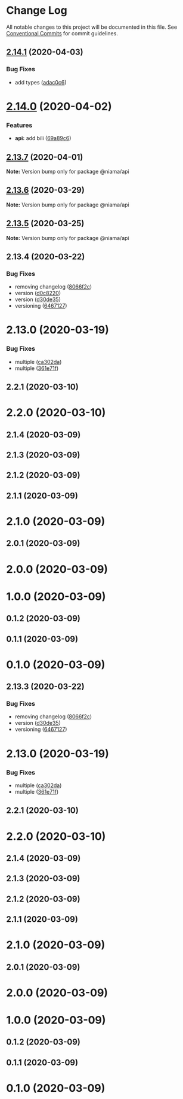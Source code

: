 # Change Log

All notable changes to this project will be documented in this file.
See [Conventional Commits](https://conventionalcommits.org) for commit guidelines.

## [2.14.1](https://github.com/niama-strategies/niama/compare/@niama/api@2.14.0...@niama/api@2.14.1) (2020-04-03)


### Bug Fixes

* add types ([adac0c6](https://github.com/niama-strategies/niama/commit/adac0c6c691096284b8048632e6f9eb927e30e38))





# [2.14.0](https://github.com/niama-strategies/niama/compare/@niama/api@2.13.7...@niama/api@2.14.0) (2020-04-02)


### Features

* **api:** add bili ([69a89c6](https://github.com/niama-strategies/niama/commit/69a89c6c84e3c93335b9b9adfd7a12b3dc1f967a))





## [2.13.7](https://github.com/niama-strategies/niama/compare/@niama/api@2.13.6...@niama/api@2.13.7) (2020-04-01)

**Note:** Version bump only for package @niama/api





## [2.13.6](https://github.com/niama-strategies/niama/compare/@niama/api@2.13.5...@niama/api@2.13.6) (2020-03-29)

**Note:** Version bump only for package @niama/api





## [2.13.5](https://github.com/niama-strategies/niama/compare/@niama/api@2.13.4...@niama/api@2.13.5) (2020-03-25)

**Note:** Version bump only for package @niama/api





## 2.13.4 (2020-03-22)


### Bug Fixes

* removing changelog ([8066f2c](https://github.com/niama-strategies/niama/commit/8066f2c143a8e93600d5dab4ab313501e81f7a82))
* version ([d0c8220](https://github.com/niama-strategies/niama/commit/d0c822081680fe0106ebe9b8dd30ce769d102759))
* version ([d30de35](https://github.com/niama-strategies/niama/commit/d30de355da29ccd03916cddcd532e543e5906d0d))
* versioning ([6467127](https://github.com/niama-strategies/niama/commit/6467127550c6c1bfbc0d43ab4d83906695d9d732))



# 2.13.0 (2020-03-19)


### Bug Fixes

* multiple ([ca302da](https://github.com/niama-strategies/niama/commit/ca302da3ce4d56964595287d74e7f1d1761451f1))
* multiple ([361e71f](https://github.com/niama-strategies/niama/commit/361e71f9caafeda407deafd47d0980cc7bb4c3bb))



## 2.2.1 (2020-03-10)



# 2.2.0 (2020-03-10)



## 2.1.4 (2020-03-09)



## 2.1.3 (2020-03-09)



## 2.1.2 (2020-03-09)



## 2.1.1 (2020-03-09)



# 2.1.0 (2020-03-09)



## 2.0.1 (2020-03-09)



# 2.0.0 (2020-03-09)



# 1.0.0 (2020-03-09)



## 0.1.2 (2020-03-09)



## 0.1.1 (2020-03-09)



# 0.1.0 (2020-03-09)





## 2.13.3 (2020-03-22)


### Bug Fixes

* removing changelog ([8066f2c](https://github.com/niama-strategies/niama/commit/8066f2c143a8e93600d5dab4ab313501e81f7a82))
* version ([d30de35](https://github.com/niama-strategies/niama/commit/d30de355da29ccd03916cddcd532e543e5906d0d))
* versioning ([6467127](https://github.com/niama-strategies/niama/commit/6467127550c6c1bfbc0d43ab4d83906695d9d732))



# 2.13.0 (2020-03-19)


### Bug Fixes

* multiple ([ca302da](https://github.com/niama-strategies/niama/commit/ca302da3ce4d56964595287d74e7f1d1761451f1))
* multiple ([361e71f](https://github.com/niama-strategies/niama/commit/361e71f9caafeda407deafd47d0980cc7bb4c3bb))



## 2.2.1 (2020-03-10)



# 2.2.0 (2020-03-10)



## 2.1.4 (2020-03-09)



## 2.1.3 (2020-03-09)



## 2.1.2 (2020-03-09)



## 2.1.1 (2020-03-09)



# 2.1.0 (2020-03-09)



## 2.0.1 (2020-03-09)



# 2.0.0 (2020-03-09)



# 1.0.0 (2020-03-09)



## 0.1.2 (2020-03-09)



## 0.1.1 (2020-03-09)



# 0.1.0 (2020-03-09)
